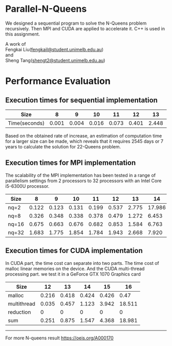 # Parallel-N-Queens

We designed a sequential program to solve the N-Queens problem recursively. Then MPI and CUDA are applied to accelerate it. C++ is used in this assignment.

A work of  
Fengkai Liu(fengkail@student.unimelb.edu.au)  
and  
Sheng Tang(shengt2@student.unimelb.edu.au)    
# Performance Evaluation
## Execution times for sequential implementation
Size | 8|9|10|11|12|13|14|15|16
---|---|---|---|---|---|---|---|---|---|
Time(seconds)|0.001|0.004|0.016|0.073|0.401|2.448|16.191|115.911|839.930|  

Based on the obtained rate of increase, an estimation of computation time for a larger size can be made, which reveals that it requires 2545 days or 7 years to calculate the solution for 22-Queens problem.

## Execution times for MPI implementation
The scalability of the MPI implementation has been tested in a range of parallelism settings from 2 processors to 32 processors with an Intel Core i5-6300U processor.

Size | 8|9|10|11|12|13|14|15|16
---|---|---|---|---|---|---|---|---|---|
nq=2|0.122|0.123|0.131|0.199|0.537|2.775|17.986|130.382|985.94|  
nq=8|0.326|0.348|0.338|0.378|0.479|1.272|6.453|44.454|322.97|  
nq=16|0.675|0.663|0.676|0.682|0.853|1.584|6.763|44.634|326.32|  
nq=32|1.683|1.775|1.854|1.784|1.943|2.668|7.920|46.28|328.84|  

## Execution times for CUDA implementation
In CUDA part, the time cost can separate into two parts. The time cost of malloc linear memories on the device. And the CUDA multi-thread processing part. we test it in a GeForce GTX 1070 Graphics card  

Size |12|13|14|15|16
---|---|---|---|---|---|
malloc|0.216|0.418|0.424|0.426|0.47|
multithread|0.035|0.457|1.123|3.942|18.511|
reduction|0|0|0|0|0|
sum|0.251|0.875|1.547|4.368|18.981|


---
For more N-queens result
https://oeis.org/A000170
